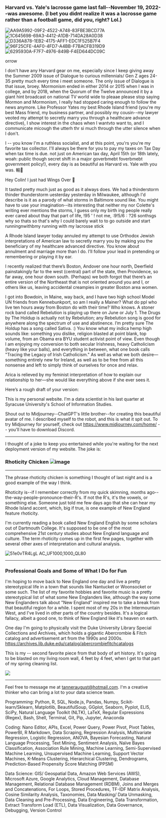 ### Harvard vs. Yale's lacrosse game last fall--November 19, 2022--was awesome. (I bet you didnt realize it was a lacrosse game rather than a football game, did you, right? Lol.)

![AA9A5992-09F2-4522-A748-83FBE3BCD77A](https://github.com/durantaugust/durantaugust/assets/122980746/6f394532-67e4-43e0-9cf1-d936a6c6797f)
![1C645698-69A3-4412-A1DB-714DA28A0D38](https://github.com/durantaugust/durantaugust/assets/122980746/919e561e-a88c-41c9-8079-c653112bbb65)
![D336A878-1EB2-4175-AFF1-EDC1F525B7F4](https://github.com/durantaugust/durantaugust/assets/122980746/9bd3a18d-ddc9-45e5-b9d0-7d6ace79ca16)
![96F25CFE-4AF0-4FD7-A4BB-F7BACFB319D9](https://github.com/durantaugust/durantaugust/assets/122980746/aa43257d-1dca-4a61-8055-18702db22e37)
![6295930A-F7F7-4976-849B-F4ED644DC09C](https://github.com/durantaugust/durantaugust/assets/122980746/98ed2d7d-6949-42e8-a118-9ac50bc3f27d)


orrow 

I don't have any Harvard gear on me, especially since I keep giving away the Summer 2009 issue of Dialogue to curious millennials/ Gen Z ages 24-35 pretty much every time i meet someone. The only issue of Dialogue is that issue, broey. Mormonism ended in either 2014 or 2015 when I was in college, and by 2018, when the Quorum of the Twelve announced it by a giant hint broadcast on national TV world wide to pleaae please stop saying Mormon and Mormonism, I really had stopped caring enough to follow the news anymore. Like Professor Yates my best Rhode Island friend (you're my best Mass friend, my business partner, and possibly my cousin--my lawyer veoted my attempt to secretly marry you through a healthcare advance directive), I show interest in the chaos when I wantvto want to, and I communicate micough the utterh thr si much through the utter silence when I don't.

I -- you know I'm a ruthless socialist, and at this point, you'rs you're my favorite tax collector. I'll always be there for you to pay my taxes on Tax Day when tax time is due. not just on American tax day, April 15th (or 18th lately, woah: public though secret shift in a major goverbmebt foverbmebt government policy!), every day is as beautiful as Harvard vs. Yale with you was. 輸﫵

Hey Colin! I just had Wings Over 👋

It tasted pretty much just as good as it always does. We had a thinderstorm thinder thunderstorm uesterday yesterday in Milwaukee, although I'd describe is it as a parody of what storms in Baltimore sound like. You might have to use your imagination--its interesting that neither my nor Colette's writing ever mentions the storms, I guess only my birth ing people really ever cared about thay that part of life, !95 ' ! not me, :9!5$/6:?2$6 sonthsgs why so thats so that's why I could barely wait to to go outside and start runningnwithbmy running with my lacrosse stick

A Rhode Island lawyer today annuled my attempt to use Orthodox Jewish interpretations of American law to secretly marry you by making you the beneficiary of my healthcare advanced directive. You know about annulment and marriage more than I do. I’ll follow your lead in pretending or remembering or playing it by ear.

I recently realized that there’s Boston, Andover one hour north, Deerfield painstakingly far to the west (central) part of the state, then Providence, so far away, one hour down south. (Perhaps) we both forgot that there’s an entire version of the Northeast that is not oriented around you and I, or others like us, leaving accidental creampies in greater Boston area women.

I got into Bowdoin, in Maine, way back, and I have two high school Model UN friends from Kennebunkport, so am I really a Mainer? What do ppl who live ten hours away from Boston do with their time? Who knows. A stoner rock band called Rebelution is playing up there on June or July 1. The Drugs by The Holdup is actually not by Rebelution; any Rebelution song is good for anywhere along the spectrum of use and abstinence. I’m pretty sure The Holdup has a song called Sativa. :) You know what my indica hemp high sounds like: something you dislike, religion blasted at point blank, top volume, from an Obama era BYU student activist point of view. Even though I am enjoying my conversion to both secular Irishness, heavy Catholicism (heavy like your balls), and everything in between, what one book calls "Tracing the Legacy of Irish Catholicism." As well as what we both desire—something entirely new for Ireland, as well as to be free from all this nonsense and left to simply think of ourselves for once and relax.

Arica is relieved by my feminist interpretation of how to explain our relationship to her—she would like everything above if she ever sees it.

Here’s a rough draft of your version:



This is my personal website. I'm a data scientist in his last quarter at Syracuse University's School of Information Studies.

Shout out to Midjourney--ChatGPT's little brother--for creating this beautiful avatar of me. I described myself to the robot, and this is
what it spit out. To try Midjourney for yourself, check out https://www.midjourney.com/home/ -- you'll have to download Discord.

---

I thought of a joke to keep you entertained while you're waiting for the next deployment version of my website. The joke is:

### Rhoticity Chicken ![image](https://user-images.githubusercontent.com/122980746/228932494-5c0da042-e6a3-48f1-beee-25d3cf645d14.png)


---------

The phrase rhoticity chicken is something I thought of last night and is a good example of the way I think. 

Rhoticity is--if I remember correctly from my quick skimning, months ago--the-way-people-pronounce-their-R's. If not the R's, it's
the vowels, or something else. Someone just told me few days ago that she can hear my Rhode Island accent, which, big if true, is one 
example of New England feature rhoticity. 

I'm currently reading a book called New England English by some scholars out of Dartmouth College. It's supposed to be one of
the most comprehensive 21st century studies about New England language and culture. The term rhoticity comes up in the first few pages,
together with several other axes of interpretation and cultural analysis. 

![51e0vTR4LgL _AC_UF1000,1000_QL80_](https://user-images.githubusercontent.com/122980746/228929008-f6d32b51-f3b9-4e51-8fef-e1b07c069d4a.jpg)

---

### Professional Goals and Some of What I Do for Fun

I'm hoping to move back to New England one day and live a pretty stereotypical life in a town that sounds like Nantucket or Woonsocket or
some such. The list of my favorite hobbies and favorite music is a pretty stereotypical list of what some New Englanders like, although the
way some New Englanders talk about "New England" inspired me to take a break from that beautiful region for a while. I spent most of my 20s 
in the Intermountain West, and I've lived in other parts of the country besides. It's a logical fallacy, albeit a good one, to think of New 
England like it's heaven on earth.

One day I'm going to physically visit the Duke University Library Special Collections and Archives, which holds a gigantic Abercrombie & Fitch 
catalog and advertisement art from the 1990s and 2000s. https://archives.lib.duke.edu/catalog/abercrombiefitchcatalogs

This is my -- second favorite piece from that body of art history. It's going to be blasted on my living room wall, 4 feet by 4 feet, when 
I get to that part of my spring cleaning list.

![ ](https://user-images.githubusercontent.com/122980746/228928562-f08af0da-ef68-4d99-a883-01cb5d765afa.jpg)

---

Feel free to message me at tanneraugust@hotmail.com. I'm a creative thinker who can bring a lot to your data science team. 

Programming: Python, R, SQL, Node.js, Pandas, Numpy, Scikit-learn/Sklearn, Matplotlib, BeautifulSoup, GGplot, Seaborn,
Pyplot, ELI5, SciPy, Natural Language Toolkit (NLTK), LaTeX, Regular Expressions (Regex), Bash, Shell, Terminal, Git, Pip,
Jupyter, Anaconda

Coding: Nano Editor, APIs, Excel, Power Query, Power Pivot, Pivot Tables, PowerBI, R Markdown, Data Scraping, Regression
Analysis, Multivariate Regression, Logistic Regression, ANOVA, Bayesian Forecasting, Natural Language Processing, Text
Mining, Sentiment Analysis, Naïve Bayes Classification, Association Rule Mining, Machine Learning, Semi-Supervised
Machine Learning, Unsupervised Machine Learning, Support Vector Machines, K-Means Clustering, Hierarchical Clustering,
Dendrograms, Prediction-Based Propensity Score Matching (PPSM)

Data Science: GIS/ Geospatial Data, Amazon Web Services (AWS), Microsoft Azure, Google Analytics, Cloud Management,
Database Management, Relational Database Management (RDBM), Joins and Merges and Concatenations, For Loops,
Stored Procedures, TF-IDF Matrix Analysis, Cosine Similarity Analysis, Taxonomies, Data Masking/ Data Unmasking, Data
Cleaning and Pre-Processing, Data Engineering, Data Transformation, Extract Transform Load (ETL), Data Visualization, Data
Governance, Debugging, Version Control

<!--
**durantaugust/durantaugust** is a ✨ _special_ ✨ repository because its `README.md` (this file) appears on your GitHub profile.

Here are some ideas to get you started:

- 🔭 I’m currently working on ...
- 🌱 I’m currently learning ...
- 👯 I’m looking to collaborate on ...
- 🤔 I’m looking for help with ...
- 💬 Ask me about ...
- 📫 How to reach me: ...
- 😄 Pronouns: ...
- ⚡ Fun fact: ...
-->
